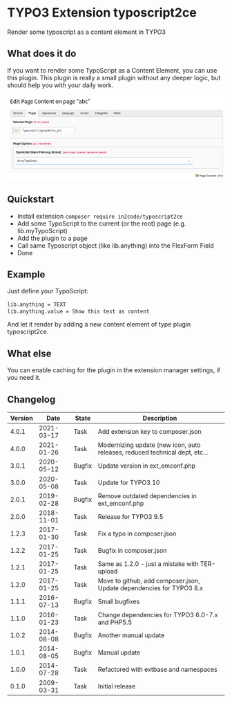 # TYPO3 Extension typoscript2ce
Render some typoscript as a content element in TYPO3


## What does it do

If you want to render some TypoScript as a Content Element, you can use this plugin.
This plugin is really a small plugin without any deeper logic, but should help you with your daily work.

![Plugin example](Documentation/Images/screenshot_backend_tt_content.png "Example plugin")


## Quickstart

- Install extension `composer require in2code/typoscript2ce`
- Add some TypoScript to the current (or the root) page (e.g. lib.myTypoScript)
- Add the plugin to a page
- Call same Typoscript object (like lib.anything) into the FlexForm Field
- Done


## Example

Just define your TypoScript: 

```
lib.anything = TEXT
lib.anything.value = Show this text as content
```

And let it render by adding a new content element of type plugin typoscript2ce.


## What else

You can enable caching for the plugin in the extension manager settings, if you need it.

## Changelog

| Version    | Date       | State      | Description                                                                  |
| ---------- | ---------- | ---------- | ---------------------------------------------------------------------------- |
| 4.0.1      | 2021-03-17 | Task       | Add extension key to composer.json                                           |
| 4.0.0      | 2021-01-26 | Task       | Modernizing update (new icon, auto releases, reduced technical dept, etc...  |
| 3.0.1      | 2020-05-12 | Bugfix     | Update version in ext_emconf.php                                             |
| 3.0.0      | 2020-05-08 | Task       | Update for TYPO3 10                                                          |
| 2.0.1      | 2019-02-28 | Bugfix     | Remove outdated dependencies in ext_emconf.php                               |
| 2.0.0      | 2018-11-01 | Task       | Release for TYPO3 9.5                                                        |
| 1.2.3      | 2017-01-30 | Task       | Fix a typo in composer.json                                                  |
| 1.2.2      | 2017-01-25 | Task       | Bugfix in composer.json                                                      |
| 1.2.1      | 2017-01-25 | Task       | Same as 1.2.0 - just a mistake with TER-upload                               |
| 1.2.0      | 2017-01-25 | Task       | Move to github, add composer.json, Update dependencies for TYPO3 8.x         |
| 1.1.1      | 2016-07-13 | Bugfix     | Small bugfixes                                                               |
| 1.1.0      | 2016-01-23 | Task       | Change dependencies for TYPO3 6.0-7.x and PHP5.5                             |
| 1.0.2      | 2014-08-08 | Bugfix     | Another manual update                                                        |
| 1.0.1      | 2014-08-05 | Bugfix     | Manual update                                                                |
| 1.0.0      | 2014-07-28 | Task       | Refactored with extbase and namespaces                                       |
| 0.1.0      | 2009-03-31 | Task       | Initial release                                                              |
